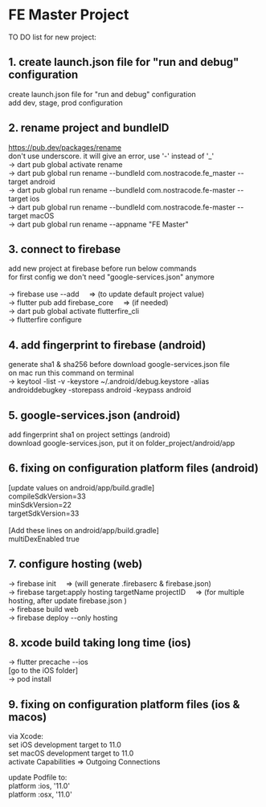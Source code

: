 # FE Master Project

TO DO list for new project:

## 1. create launch.json file for "run and debug" configuration<br/>

create launch.json file for "run and debug" configuration<br/>
add dev, stage, prod configuration<br/>

## 2. rename project and bundleID

https://pub.dev/packages/rename<br/>
don't use underscore. it will give an error, use '-' instead of '\_'<br/>
-> dart pub global activate rename<br/>
-> dart pub global run rename --bundleId com.nostracode.fe_master --target android<br/>
-> dart pub global run rename --bundleId com.nostracode.fe-master --target ios<br/>
-> dart pub global run rename --bundleId com.nostracode.fe-master --target macOS<br/>
-> dart pub global run rename --appname "FE Master"<br/>

## 3. connect to firebase<br/>

add new project at firebase before run below commands<br/>
for first config we don't need "google-services.json" anymore<br/>
<br/>
-> firebase use --add &nbsp; &nbsp; => (to update default project value)<br/>
-> flutter pub add firebase_core &nbsp; &nbsp; => (if needed)<br/>
-> dart pub global activate flutterfire_cli<br/>
-> flutterfire configure<br/>

## 4. add fingerprint to firebase (android)<br/>

generate sha1 & sha256 before download google-services.json file<br/>
on mac run this command on terminal<br/>
-> keytool -list -v -keystore ~/.android/debug.keystore -alias androiddebugkey -storepass android -keypass android<br/>

## 5. google-services.json (android)<br/>

add fingerprint sha1 on project settings (android)<br/>
download google-services.json, put it on folder_project/android/app<br/>

## 6. fixing on configuration platform files (android)<br/>

[update values on android/app/build.gradle]<br/>
compileSdkVersion=33<br/>
minSdkVersion=22<br/>
targetSdkVersion=33<br/>
<br/>
[Add these lines on android/app/build.gradle]<br/>
multiDexEnabled true<br/>

## 7. configure hosting (web)<br/>

-> firebase init &nbsp; &nbsp; => (will generate .firebaserc & firebase.json)<br/>
-> firebase target:apply hosting targetName projectID &nbsp; &nbsp; => (for multiple hosting, after update firebase.json )<br/>
-> firebase build web<br/>
-> firebase deploy --only hosting<br/>

## 8. xcode build taking long time (ios)<br/>

-> flutter precache --ios<br/>
[go to the iOS folder]<br/>
-> pod install<br/>

## 9. fixing on configuration platform files (ios & macos)<br/>

via Xcode:<br/>
set iOS development target to 11.0<br/>
set macOS development target to 11.0<br/>
activate Capabilities => Outgoing Connections<br/>

update Podfile to:<br/>
platform :ios, '11.0'<br/>
platform :osx, '11.0'<br/>

<!-- on "ios" folder find and replace '9.0' to '10.0'<br/> -->
<!-- on "macos" folder find and replace '10.11' to '11.0'<br/> -->

<!-- * finally...don't forget to backup the project to github -->
